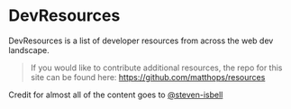 # DevResources

DevResources is a list of developer resources from across the web dev landscape.

> If you would like to contribute additional resources, the repo for this site can be found here: https://github.com/matthops/resources

Credit for almost all of the content goes to [@steven-isbell](https://github.com/steven-isbell/resources)
